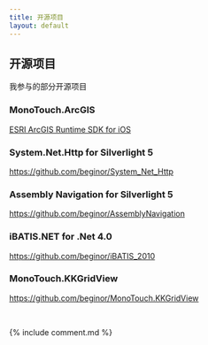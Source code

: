 ```yaml
---
title: 开源项目
layout: default
---
```


## 开源项目

我参与的部分开源项目

### MonoTouch.ArcGIS

[ESRI ArcGIS Runtime SDK for iOS](https://github.com/beginor/MonoTouch.ArcGIS)

### System.Net.Http for Silverlight 5

https://github.com/beginor/System_Net_Http

### Assembly Navigation for Silverlight 5

https://github.com/beginor/AssemblyNavigation

### iBATIS.NET for .Net 4.0

https://github.com/beginor/iBATIS_2010

### MonoTouch.KKGridView

https://github.com/beginor/MonoTouch.KKGridView

<p>&nbsp;</p>

{% include comment.md %}